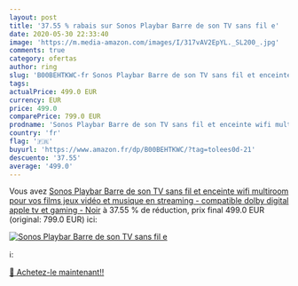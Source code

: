 ```yaml
---
layout: post
title: '37.55 % rabais sur Sonos Playbar Barre de son TV sans fil e'
date: 2020-05-30 22:33:40
image: 'https://m.media-amazon.com/images/I/317vAV2EpYL._SL200_.jpg'
comments: true
category: ofertas
author: ring
slug: 'B00BEHTKWC-fr Sonos Playbar Barre de son TV sans fil et enceinte wifi...'
tags: 
actualPrice: 499.0 EUR
currency: EUR
price: 499.0
comparePrice: 799.0 EUR
prodname: 'Sonos Playbar Barre de son TV sans fil et enceinte wifi multiroom pour vos films  jeux vidéo et musique en streaming - compatible dolby digital  apple tv et gaming - Noir'
country: 'fr'
flag: '🇫🇷'
buyurl: 'https://www.amazon.fr/dp/B00BEHTKWC/?tag=tolees0d-21'
descuento: '37.55'
average: '499.0'
---
```


Vous avez [Sonos Playbar Barre de son TV sans fil et enceinte wifi multiroom pour vos films  jeux vidéo et musique en streaming - compatible dolby digital  apple tv et gaming - Noir](https://www.amazon.fr/dp/B00BEHTKWC/?tag=tolees0d-21)  à  37.55 % de réduction, prix final  499.0 EUR (original: 799.0 EUR) ici:

[![Sonos Playbar Barre de son TV sans fil e](https://m.media-amazon.com/images/I/317vAV2EpYL._SL200_.jpg)](https://www.amazon.fr/dp/B00BEHTKWC/?tag=tolees0d-21)

ℹ️:


[🛒 Achetez-le maintenant!!](https://www.amazon.fr/dp/B00BEHTKWC/?tag=tolees0d-21)
